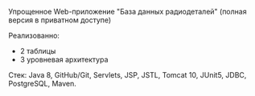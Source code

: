 Упрощенное Web-приложение "База данных радиодеталей" (полная версия в приватном доступе)

Реализованно:
- 2 таблицы
- 3 уровневая архитектура

Стек: Java 8, GitHub/Git, Servlets, JSP, JSTL, Tomcat 10, JUnit5, JDBC, PostgreSQL, Maven.
